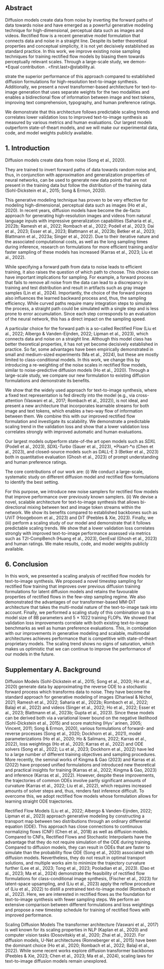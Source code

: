 ## Abstract

Diffusion models create data from noise by inverting the forward paths of data towards noise and have emerged as a powerful generative modeling technique for high-dimensional, perceptual data such as images and videos. Rectified flow is a recent generative model formulation that connects data and noise in a straight line. Despite its better theoretical properties and conceptual simplicity, it is not yet decisively established as standard practice. In this work, we improve existing noise sampling techniques for training rectified flow models by biasing them towards perceptually relevant scales. Through a large-scale study, we demon-
*Equal contribution . <first.last>@stability.ai.

strate the superior performance of this approach compared to established diffusion formulations for high-resolution text-to-image synthesis. Additionally, we present a novel transformer-based architecture for text-to-image generation that uses separate weights for the two modalities and enables a bidirectional flow of information between image and text tokens, improving text comprehension, typography, and human preference ratings.

We demonstrate that this architecture follows predictable scaling trends and correlates lower validation loss to improved text-to-image synthesis as measured by various metrics and human evaluations. Our largest models outperform state-of-theart models, and we will make our experimental data, code, and model weights publicly available.

## 1. Introduction

Diffusion models create data from noise (Song et al., 2020).

They are trained to invert forward paths of data towards random noise and, thus, in conjunction with approximation and generalization properties of neural networks, can be used to generate new data points that are not present in the training data but follow the distribution of the training data (Sohl-Dickstein et al., 2015; Song & Ermon, 2020).

This generative modeling technique has proven to be very effective for modeling high-dimensional, perceptual data such as images (Ho et al., 2020). In recent years, diffusion models have become the de-facto approach for generating high-resolution images and videos from natural language inputs with impressive generalization capabilities (Saharia et al., 2022b; Ramesh et al., 2022; Rombach et al., 2022; Podell et al., 2023; Dai et al., 2023; Esser et al., 2023;
Blattmann et al., 2023b; Betker et al., 2023; Blattmann et al.,
2023a; Singer et al., 2022). Due to their iterative nature and the associated computational costs, as well as the long sampling times during inference, research on formulations for more efficient training and/or faster sampling of these models has increased (Karras et al., 2023; Liu et al., 2022).

While specifying a forward path from data to noise leads to efficient training, it also raises the question of which path to choose. This choice can have important implications for sampling. For example, a forward process that fails to remove all noise from the data can lead to a discrepancy in training and test distribution and result in artifacts such as gray image samples (Lin et al., 2024). Importantly, the choice of the forward process also influences the learned backward process and, thus, the sampling efficiency. While curved paths require many integration steps to simulate the process, a straight path could be simulated with a single step and is less prone to error accumulation. Since each step corresponds to an evaluation of the neural network, this has a direct impact on the sampling speed.

A particular choice for the forward path is a so-called Rectified Flow (Liu et al., 2022; Albergo & Vanden-Eijnden,
2022; Lipman et al., 2023), which connects data and noise on a straight line. Although this model class has better theoretical properties, it has not yet become decisively established in practice. So far, some advantages have been empirically demonstrated in small and medium-sized experiments (Ma et al., 2024), but these are mostly limited to class-conditional models. In this work, we change this by introducing a re-weighting of the noise scales in rectified flow models, similar to noise-predictive diffusion models (Ho et al., 2020). Through a large-scale study, we compare our new formulation to existing diffusion formulations and demonstrate its benefits.

We show that the widely used approach for text-to-image synthesis, where a fixed text representation is fed directly into the model (e.g., via cross-attention (Vaswani et al., 2017; Rombach et al., 2022)), is not ideal, and present a new architecture that incorporates learnable streams for both image and text tokens, which enables a two-way flow of information between them. We combine this with our improved rectified flow formulation and investigate its scalability. We demonstrate a predictable scaling trend in the validation loss and show that a lower validation loss correlates strongly with improved automatic and human evaluations.

Our largest models outperform state-of-the art open models such as *SDXL* (Podell et al., 2023), *SDXL-Turbo* (Sauer et al., 2023), *Pixart-*α (Chen et al., 2023), and closed-source models such as DALL-E 3 (Betker et al., 2023) both in quantitative evaluation (Ghosh et al., 2023) of prompt understanding and human preference ratings.

The core contributions of our work are: (i) We conduct a large-scale, systematic study on different diffusion model and rectified flow formulations to identify the best setting.

For this purpose, we introduce new noise samplers for rectified flow models that improve performance over previously known samplers. (ii) We devise a novel, scalable architecture for text-to-image synthesis that allows bi-directional mixing between text and image token streams within the network. We show its benefits compared to established backbones such as UViT (Hoogeboom et al., 2023) and DiT (Peebles & Xie, 2023). Finally, we (iii) perform a scaling study of our model and demonstrate that it follows predictable scaling trends. We show that a lower validation loss correlates strongly with improved text-to-image performance assessed via metrics such as T2I-CompBench (Huang et al.,
2023), GenEval (Ghosh et al., 2023) and human ratings. We make results, code, and model weights publicly available.

## 6. Conclusion

In this work, we presented a scaling analysis of rectified flow models for text-to-image synthesis. We proposed a novel timestep sampling for rectified flow training that improves over previous diffusion training formulations for latent diffusion models and retains the favourable properties of rectified flows in the few-step sampling regime. We also demonstrated the advantages of our transformer-based MM-DiT architecture that takes the multi-modal nature of the text-to-image task into account. Finally, we performed a scaling study of this combination up to a model size of
8B parameters and 5 × 1022 training FLOPs. We showed that validation loss improvements correlate with both existing text-to-image benchmarks as well as human preference evaluations. This, in combination with our improvements in generative modeling and scalable, multimodal architectures achieves performance that is competitive with state-of-theart proprietary models. The scaling trend shows no signs of saturation, which makes us optimistic that we can continue to improve the performance of our models in the future.

## Supplementary A. Background

Diffusion Models
(Sohl-Dickstein et al., 2015; Song et al., 2020; Ho et al., 2020) generate data by approximating the reverse ODE to a stochastic forward process which transforms data to noise. They have become the standard approach for generative modeling of images (Dhariwal & Nichol, 2021; Ramesh et al., 2022; Saharia et al., 2022b; Rombach et al., 2022;
Balaji et al., 2022) and videos (Singer et al., 2022; Ho et al., 2022; Esser et al., 2023; Blattmann et al., 2023b; Gupta et al.,
2023). Since these models can be derived both via a variational lower bound on the negative likelihood (Sohl-Dickstein et al.,
2015) and score matching (Hyv¨arinen, 2005; Vincent, 2011; Song & Ermon, 2020), various formulations of forward- and reverse processes (Song et al., 2020; Dockhorn et al., 2021), model parameterizations (Ho et al., 2020; Ho & Salimans, 2022; Karras et al., 2022), loss weightings (Ho et al., 2020; Karras et al., 2022) and ODE solvers (Song et al., 2022; Lu et al., 2023;
Dockhorn et al., 2022) have led to a large number of different training objectives and sampling procedures. More recently, the seminal works of Kingma & Gao (2023) and Karras et al. (2022) have proposed unified formulations and introduced new theoretical and practical insights for training (Karras et al., 2022; Kingma & Gao, 2023) and inference (Karras et al.,
2022). However, despite these improvements, the trajectories of common ODEs involve partly significant amounts of curvature (Karras et al., 2022; Liu et al., 2022), which requires increased amounts of solver steps and, thus, renders fast inference difficult. To overcome this, we adopt rectified flow models whose formulation allows for learning straight ODE
trajectories.

Rectified Flow Models
(Liu et al., 2022; Albergo & Vanden-Eijnden, 2022; Lipman et al., 2023) approach generative modeling by constructing a transport map between two distributions through an ordinary differential equation (ODE). This approach has close connections to continuous normalizing flows (CNF) (Chen et al., 2018) as well as diffusion models. Compared to CNFs, Rectified Flows and Stochastic Interpolants have the advantage that they do not require simulation of the ODE during training. Compared to diffusion models, they can result in ODEs that are faster to simulate than the probability flow ODE (Song et al., 2020) associated with diffusion models. Nevertheless, they do not result in optimal transport solutions, and multiple works aim to minimize the trajectory curvature further (Lee et al., 2023; Tong et al., 2023;
Pooladian et al., 2023). (Dao et al., 2023; Ma et al., 2024) demonstrate the feasibility of rectified flow formulations for class-conditional image synthesis, (Fischer et al., 2023) for latent-space upsampling, and (Liu et al., 2023) apply the reflow procedure of (Liu et al., 2022) to distill a pretrained text-to-image model (Rombach et al., 2022). Here, we are interested in rectified flows as the foundation for text-to-image synthesis with fewer sampling steps. We perform an extensive comparison between different formulations and loss weightings and propose a new timestep schedule for training of rectified flows with improved performance.

Scaling Diffusion Models The transformer architecture (Vaswani et al., 2017) is well known for its scaling properties in NLP (Kaplan et al., 2020) and computer vision tasks (Dosovitskiy et al., 2020; Zhai et al., 2022). For diffusion models, U-Net architectures (Ronneberger et al., 2015) have been the dominant choice (Ho et al., 2020; Rombach et al., 2022; Balaji et al., 2022). While some recent works explore diffusion transformer backbones (Peebles & Xie, 2023; Chen et al., 2023;
Ma et al., 2024), scaling laws for text-to-image diffusion models remain unexplored.

